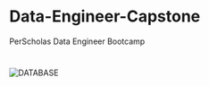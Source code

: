 # Data-Engineer-Capstone
PerScholas Data Engineer Bootcamp
#
![DATABASE](https://raw.githubusercontent.com/iMrsRoy/Data-Engineer-Capstone/iMrsRoy-image-1/show_db.png?token=GHSAT0AAAAAAB5O5QWFCNXQWU2L525A5RTGY76GZJQ "MYSQL")
